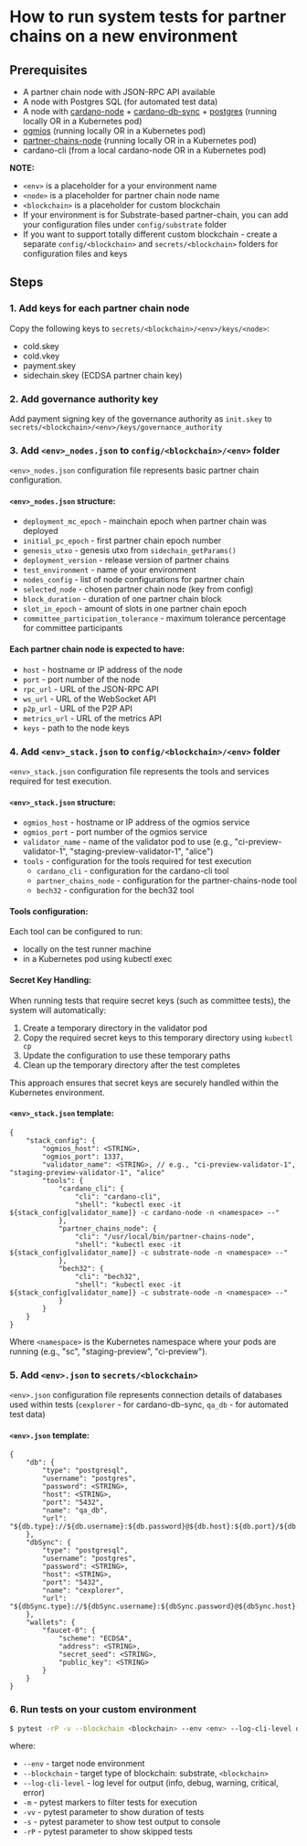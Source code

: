 # How to run system tests for partner chains on a new environment

## Prerequisites

* A partner chain node with JSON-RPC API available
* A node with Postgres SQL (for automated test data)
* A node with [cardano-node](https://github.com/IntersectMBO/cardano-node) + [cardano-db-sync](https://github.com/IntersectMBO/cardano-db-sync) + [postgres](https://www.postgresql.org/) (running locally OR in a Kubernetes pod)
* [ogmios](https://github.com/CardanoSolutions/ogmios) (running locally OR in a Kubernetes pod)
* [partner-chains-node](https://github.com/input-output-hk/partner-chains) (running locally OR in a Kubernetes pod)
* cardano-cli (from a local cardano-node OR in a Kubernetes pod)

**NOTE:**

- `<env>` is a placeholder for a your environment name
- `<node>` is a placeholder for partner chain node name
- `<blockchain>` is a placeholder for custom blockchain
- If your environment is for Substrate-based partner-chain, you can add your configuration files under `config/substrate` folder
- If you want to support totally different custom blockchain - create a separate `config/<blockchain>` and `secrets/<blockchain>` folders for configuration files and keys

## Steps

### 1. Add keys for each partner chain node

Copy the following keys to `secrets/<blockchain>/<env>/keys/<node>`:

- cold.skey
- cold.vkey
- payment.skey
- sidechain.skey (ECDSA partner chain key)

### 2. Add governance authority key

Add payment signing key of the governance authority as `init.skey` to `secrets/<blockchain>/<env>/keys/governance_authority`

### 3. Add `<env>_nodes.json` to `config/<blockchain>/<env>` folder

`<env>_nodes.json` configuration file represents basic partner chain configuration.

#### `<env>_nodes.json` structure:

- `deployment_mc_epoch` - mainchain epoch when partner chain was deployed
- `initial_pc_epoch` - first partner chain epoch number
- `genesis_utxo` - genesis utxo from `sidechain_getParams()`
- `deployment_version` - release version of partner chains
- `test_environment` - name of your environment
- `nodes_config` - list of node configurations for partner chain
- `selected_node` - chosen partner chain node (key from config)
- `block_duration` - duration of one partner chain block
- `slot_in_epoch` - amount of slots in one partner chain epoch
- `committee_participation_tolerance` - maximum tolerance percentage for committee participants

#### Each partner chain node is expected to have:

- `host` - hostname or IP address of the node
- `port` - port number of the node
- `rpc_url` - URL of the JSON-RPC API
- `ws_url` - URL of the WebSocket API
- `p2p_url` - URL of the P2P API
- `metrics_url` - URL of the metrics API
- `keys` - path to the node keys

### 4. Add `<env>_stack.json` to `config/<blockchain>/<env>` folder

`<env>_stack.json` configuration file represents the tools and services required for test execution.

#### `<env>_stack.json` structure:

- `ogmios_host` - hostname or IP address of the ogmios service
- `ogmios_port` - port number of the ogmios service
- `validator_name` - name of the validator pod to use (e.g., "ci-preview-validator-1", "staging-preview-validator-1", "alice")
- `tools` - configuration for the tools required for test execution
  - `cardano_cli` - configuration for the cardano-cli tool
  - `partner_chains_node` - configuration for the partner-chains-node tool
  - `bech32` - configuration for the bech32 tool

#### Tools configuration:

Each tool can be configured to run:
- locally on the test runner machine
- in a Kubernetes pod using kubectl exec

#### Secret Key Handling:

When running tests that require secret keys (such as committee tests), the system will automatically:
1. Create a temporary directory in the validator pod
2. Copy the required secret keys to this temporary directory using `kubectl cp`
3. Update the configuration to use these temporary paths
4. Clean up the temporary directory after the test completes

This approach ensures that secret keys are securely handled within the Kubernetes environment.

#### `<env>_stack.json` template:

```
{
    "stack_config": {
        "ogmios_host": <STRING>,
        "ogmios_port": 1337,
        "validator_name": <STRING>, // e.g., "ci-preview-validator-1", "staging-preview-validator-1", "alice"
        "tools": {
            "cardano_cli": {
                "cli": "cardano-cli",
                "shell": "kubectl exec -it ${stack_config[validator_name]} -c cardano-node -n <namespace> --"
            },
            "partner_chains_node": {
                "cli": "/usr/local/bin/partner-chains-node",
                "shell": "kubectl exec -it ${stack_config[validator_name]} -c substrate-node -n <namespace> --"
            },
            "bech32": {
                "cli": "bech32",
                "shell": "kubectl exec -it ${stack_config[validator_name]} -c substrate-node -n <namespace> --"
            }
        }
    }
}
```

Where `<namespace>` is the Kubernetes namespace where your pods are running (e.g., "sc", "staging-preview", "ci-preview").

### 5. Add `<env>.json` to `secrets/<blockchain>`

`<env>.json` configuration file represents connection details of databases used within tests (`cexplorer` - for cardano-db-sync, `qa_db` - for automated test data)

#### `<env>.json` template:

```
{
	"db": {
		"type": "postgresql",
		"username": "postgres",
		"password": <STRING>,
		"host": <STRING>,
		"port": "5432",
		"name": "qa_db",
		"url": "${db.type}://${db.username}:${db.password}@${db.host}:${db.port}/${db.name}"
	},
	"dbSync": {
		"type": "postgresql",
		"username": "postgres",
		"password": <STRING>,
		"host": <STRING>,
		"port": "5432",
		"name": "cexplorer",
		"url": "${dbSync.type}://${dbSync.username}:${dbSync.password}@${dbSync.host}:${dbSync.port}/${dbSync.name}"
	},
	"wallets": {
		"faucet-0": {
			"scheme": "ECDSA",
			"address": <STRING>,
			"secret_seed": <STRING>,
			"public_key": <STRING>
		}
	}
}
```

### 6. Run tests on your custom environment

```bash
$ pytest -rP -v --blockchain <blockchain> --env <env> --log-cli-level debug -vv -s -m "not probability"
```
where:

* `--env` - target node environment
* `--blockchain` - target type of blockchain: substrate, `<blockchain>`
* `--log-cli-level` - log level for output (info, debug, warning, critical, error)
* `-m` - pytest markers to filter tests for execution
* `-vv` - pytest parameter to show duration of tests
* `-s` - pytest parameter to show test output to console
* `-rP` - pytest parameter to show skipped tests
